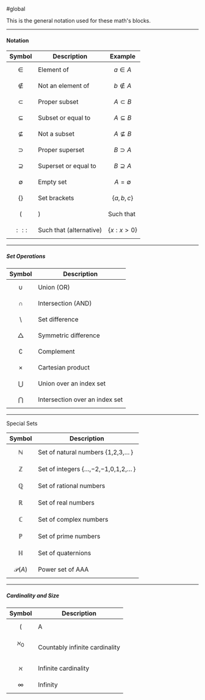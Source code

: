 #global 

This is the general notation used for these math's blocks.

---
#### Notation

| Symbol         | Description             | Example            |
| -------------- | ----------------------- | ------------------ |
| $$\in$$        | Element of              | $$a \in A$$        |
| $$\notin$$     | Not an element of       | $$b \notin A$$     |
| $$\subset$$    | Proper subset           | $$A \subset B$$    |
| $$\subseteq$$  | Subset or equal to      | $$A \subseteq B$$  |
| $$\nsubseteq$$ | Not a subset            | $$A \nsubseteq B$$ |
| $$\supset$$    | Proper superset         | $$B \supset A$$    |
| $$\supseteq$$  | Superset or equal to    | $$B \supseteq A$$  |
| $$\emptyset$$  | Empty set               | $$A = \emptyset $$ |
| $$\{ \}$$      | Set brackets            | $$\{a, b, c\}$$    |
| $$($$          | )                       | Such that          |
| $$:::$$        | Such that (alternative) | $$\{x : x > 0\}$$  |

---

##### Set Operations

| Symbol          | Description                    |
| --------------- | ------------------------------ |
| $$\cup$$        | Union (OR)                     |
| $$\cap$$        | Intersection (AND)             |
| $$\setminus$$   | Set difference                 |
| $$\triangle$$   | Symmetric difference           |
| $$\complement$$ | Complement                     |
| $$\times$$      | Cartesian product              |
| $$\bigcup$$     | Union over an index set        |
| $$\bigcap$$     | Intersection over an index set |

---

Special Sets

| Symbol             | Description                        |
| ------------------ | ---------------------------------- |
| $$\mathbb{N}$$     | Set of natural numbers {1,2,3,… }  |
| $$\mathbb{Z}$$     | Set of integers {…,−2,−1,0,1,2,… } |
| $$\mathbb{Q}$$     | Set of rational numbers            |
| $$\mathbb{R}$$     | Set of real numbers                |
| $$\mathbb{C}$$     | Set of complex numbers             |
| $$\mathbb{P}$$     | Set of prime numbers               |
| $$\mathbb{H}$$     | Set of quaternions                 |
| $$\mathcal{P}(A)$$ | Power set of AAA                   |

---


##### Cardinality and Size

| Symbol        | Description                    |
| ------------- | ------------------------------ |
| $$($$         | A                              |
| $$\aleph_0$$​ | Countably infinite cardinality |
| $$\aleph$$    | Infinite cardinality           |
| $$\infty$$    | Infinity                       |

